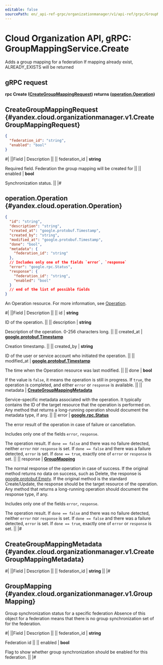 ```yaml
---
editable: false
sourcePath: en/_api-ref-grpc/organizationmanager/v1/api-ref/grpc/GroupMapping/create.md
---
```


# Cloud Organization API, gRPC: GroupMappingService.Create

Adds a group mapping for a federation
If mapping already exist, ALREADY_EXISTS will be returned

## gRPC request

**rpc Create ([CreateGroupMappingRequest](#yandex.cloud.organizationmanager.v1.CreateGroupMappingRequest)) returns ([operation.Operation](#yandex.cloud.operation.Operation))**

## CreateGroupMappingRequest {#yandex.cloud.organizationmanager.v1.CreateGroupMappingRequest}

```json
{
  "federation_id": "string",
  "enabled": "bool"
}
```

#|
||Field | Description ||
|| federation_id | **string**

Required field. Federation the group mapping will be created for ||
|| enabled | **bool**

Synchronization status. ||
|#

## operation.Operation {#yandex.cloud.operation.Operation}

```json
{
  "id": "string",
  "description": "string",
  "created_at": "google.protobuf.Timestamp",
  "created_by": "string",
  "modified_at": "google.protobuf.Timestamp",
  "done": "bool",
  "metadata": {
    "federation_id": "string"
  },
  // Includes only one of the fields `error`, `response`
  "error": "google.rpc.Status",
  "response": {
    "federation_id": "string",
    "enabled": "bool"
  }
  // end of the list of possible fields
}
```

An Operation resource. For more information, see [Operation](/docs/api-design-guide/concepts/operation).

#|
||Field | Description ||
|| id | **string**

ID of the operation. ||
|| description | **string**

Description of the operation. 0-256 characters long. ||
|| created_at | **[google.protobuf.Timestamp](https://developers.google.com/protocol-buffers/docs/reference/google.protobuf#timestamp)**

Creation timestamp. ||
|| created_by | **string**

ID of the user or service account who initiated the operation. ||
|| modified_at | **[google.protobuf.Timestamp](https://developers.google.com/protocol-buffers/docs/reference/google.protobuf#timestamp)**

The time when the Operation resource was last modified. ||
|| done | **bool**

If the value is `false`, it means the operation is still in progress.
If `true`, the operation is completed, and either `error` or `response` is available. ||
|| metadata | **[CreateGroupMappingMetadata](#yandex.cloud.organizationmanager.v1.CreateGroupMappingMetadata)**

Service-specific metadata associated with the operation.
It typically contains the ID of the target resource that the operation is performed on.
Any method that returns a long-running operation should document the metadata type, if any. ||
|| error | **[google.rpc.Status](https://cloud.google.com/tasks/docs/reference/rpc/google.rpc#status)**

The error result of the operation in case of failure or cancellation.

Includes only one of the fields `error`, `response`.

The operation result.
If `done == false` and there was no failure detected, neither `error` nor `response` is set.
If `done == false` and there was a failure detected, `error` is set.
If `done == true`, exactly one of `error` or `response` is set. ||
|| response | **[GroupMapping](#yandex.cloud.organizationmanager.v1.GroupMapping)**

The normal response of the operation in case of success.
If the original method returns no data on success, such as Delete,
the response is [google.protobuf.Empty](https://developers.google.com/protocol-buffers/docs/reference/google.protobuf#google.protobuf.Empty).
If the original method is the standard Create/Update,
the response should be the target resource of the operation.
Any method that returns a long-running operation should document the response type, if any.

Includes only one of the fields `error`, `response`.

The operation result.
If `done == false` and there was no failure detected, neither `error` nor `response` is set.
If `done == false` and there was a failure detected, `error` is set.
If `done == true`, exactly one of `error` or `response` is set. ||
|#

## CreateGroupMappingMetadata {#yandex.cloud.organizationmanager.v1.CreateGroupMappingMetadata}

#|
||Field | Description ||
|| federation_id | **string** ||
|#

## GroupMapping {#yandex.cloud.organizationmanager.v1.GroupMapping}

Group synchronization status for a specific federation
Absence of this object for a federation means that there is no group synchronization set of for the federation.

#|
||Field | Description ||
|| federation_id | **string**

Federation id ||
|| enabled | **bool**

Flag to show whether group synchronization should be enabled for this federation. ||
|#